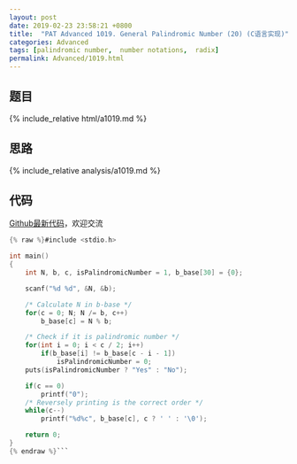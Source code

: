```yaml
---
layout: post
date: 2019-02-23 23:58:21 +0800
title:  "PAT Advanced 1019. General Palindromic Number (20) (C语言实现)"
categories: Advanced
tags: [palindromic number,  number notations,  radix]
permalink: Advanced/1019.html
---
```


## 题目

{% include_relative html/a1019.md %}

## 思路

{% include_relative analysis/a1019.md %}

## 代码

[Github最新代码](https://github.com/OliverLew/PAT/blob/master/PATAdvanced/1019.c)，欢迎交流

```c
{% raw %}#include <stdio.h>

int main()
{
    int N, b, c, isPalindromicNumber = 1, b_base[30] = {0};

    scanf("%d %d", &N, &b);

    /* Calculate N in b-base */
    for(c = 0; N; N /= b, c++)
        b_base[c] = N % b;

    /* Check if it is palindromic number */
    for(int i = 0; i < c / 2; i++)
        if(b_base[i] != b_base[c - i - 1])
            isPalindromicNumber = 0;
    puts(isPalindromicNumber ? "Yes" : "No");

    if(c == 0)
        printf("0");
    /* Reversely printing is the correct order */
    while(c--)
        printf("%d%c", b_base[c], c ? ' ' : '\0');

    return 0;
}
{% endraw %}```